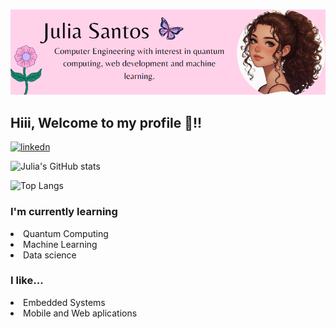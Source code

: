 
![About me: Computer Engineering with interest in quantum computing, web development and machine learning.](me.png)
## Hiii, Welcome to my profile 👋!!
[![linkedn](https://img.shields.io/badge/LinkedIn-0077B5?style=for-the-badge&logo=linkedin&logoColor=white)](https://www.linkedin.com/in/julia-santos-511900256/)


![Julia's GitHub stats](https://github-readme-stats.vercel.app/api?username=jsvictorias&show_icons=true&theme=dracula)

![Top Langs](https://github-readme-stats.vercel.app/api/top-langs/?username=jsvictorias&hide_progress=true)

### I'm currently learning 
<li> Quantum Computing
<li> Machine Learning
<li> Data science

### I like...
<li> Embedded Systems
<li> Mobile and Web aplications

